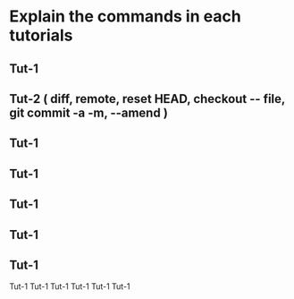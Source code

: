 # Explain the commands in each tutorials
## Tut-1

## Tut-2 ( diff, remote, reset HEAD, checkout -- file, git commit -a -m, --amend )
## Tut-1
## Tut-1
## Tut-1
## Tut-1
## Tut-1

Tut-1 
Tut-1 
Tut-1 
Tut-1 
Tut-1 
Tut-1 